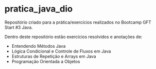 # pratica_java_dio

Repositório criado para a prática/exercícios realizados no Bootcamp GFT Start #3 Java.

Dentro deste repositório estão exercícios resolvidos e anotações de:

*  Entendendo Métodos Java
*  Lógica Condicional e Controle de Fluxos em Java
*  Estruturas de Repetição e Arrays em Java
*  Programação Orientada a Objetos
